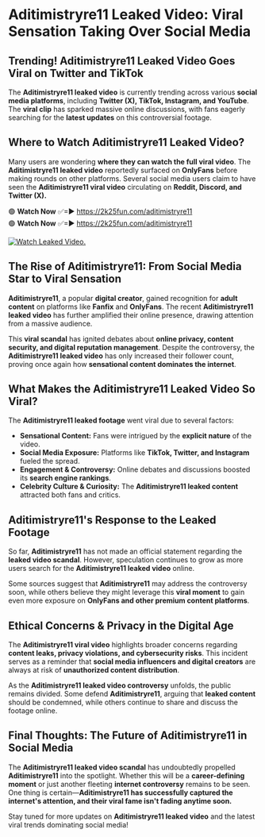 # Aditimistryre11 Leaked Video: Viral Sensation Taking Over Social Media

## **Trending! Aditimistryre11 Leaked Video Goes Viral on Twitter and TikTok**
The **Aditimistryre11 leaked video** is currently trending across various **social media platforms**, including **Twitter (X), TikTok, Instagram, and YouTube**. The **viral clip** has sparked massive online discussions, with fans eagerly searching for the **latest updates** on this controversial footage.

## **Where to Watch Aditimistryre11 Leaked Video?**
Many users are wondering **where they can watch the full viral video**. The **Aditimistryre11 leaked video** reportedly surfaced on **OnlyFans** before making rounds on other platforms. Several social media users claim to have seen the **Aditimistryre11 viral video** circulating on **Reddit, Discord, and Twitter (X).**

🟢 **Watch Now** ✅=► https://2k25fun.com/aditimistryre11  
🟢 **Watch Now** ✅=► https://2k25fun.com/aditimistryre11  

[![Watch Leaked Video.](https://miro.medium.com/v2/resize:fit:828/format:webp/1*cilzJN44JGOrTw9NJCrNHA.gif "Watch Leaked Video")](https://2k25fun.com/aditimistryre11)

## **The Rise of Aditimistryre11: From Social Media Star to Viral Sensation**
**Aditimistryre11**, a popular **digital creator**, gained recognition for **adult content** on platforms like **Fanfix** and **OnlyFans**. The recent **Aditimistryre11 leaked video** has further amplified their online presence, drawing attention from a massive audience.

This **viral scandal** has ignited debates about **online privacy, content security, and digital reputation management**. Despite the controversy, the **Aditimistryre11 leaked video** has only increased their follower count, proving once again how **sensational content dominates the internet**.

## **What Makes the Aditimistryre11 Leaked Video So Viral?**
The **Aditimistryre11 leaked footage** went viral due to several factors:
- **Sensational Content:** Fans were intrigued by the **explicit nature** of the video.
- **Social Media Exposure:** Platforms like **TikTok, Twitter, and Instagram** fueled the spread.
- **Engagement & Controversy:** Online debates and discussions boosted its **search engine rankings**.
- **Celebrity Culture & Curiosity:** The **Aditimistryre11 leaked content** attracted both fans and critics.

## **Aditimistryre11's Response to the Leaked Footage**
So far, **Aditimistryre11** has not made an official statement regarding the **leaked video scandal**. However, speculation continues to grow as more users search for the **Aditimistryre11 leaked video** online.

Some sources suggest that **Aditimistryre11** may address the controversy soon, while others believe they might leverage this **viral moment** to gain even more exposure on **OnlyFans and other premium content platforms**.

## **Ethical Concerns & Privacy in the Digital Age**
The **Aditimistryre11 viral video** highlights broader concerns regarding **content leaks, privacy violations, and cybersecurity risks**. This incident serves as a reminder that **social media influencers and digital creators** are always at risk of **unauthorized content distribution**.

As the **Aditimistryre11 leaked video controversy** unfolds, the public remains divided. Some defend **Aditimistryre11**, arguing that **leaked content** should be condemned, while others continue to share and discuss the footage online.

## **Final Thoughts: The Future of Aditimistryre11 in Social Media**
The **Aditimistryre11 leaked video scandal** has undoubtedly propelled **Aditimistryre11** into the spotlight. Whether this will be a **career-defining moment** or just another fleeting **internet controversy** remains to be seen. One thing is certain—**Aditimistryre11 has successfully captured the internet's attention, and their viral fame isn't fading anytime soon.**

Stay tuned for more updates on **Aditimistryre11 leaked video** and the latest viral trends dominating social media!